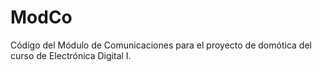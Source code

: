 # ModCo
Código del Módulo de Comunicaciones para el proyecto de domótica del curso de Electrónica Digital I.

